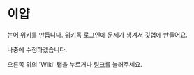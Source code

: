 # 이얍

논어 위키를 만듭니다.
위키독 로그인에 문제가 생겨서 깃헙에 만들어요.

나중에 수정하겠습니다.

오른쪽 위의 'Wiki' 탭을 누르거나 [링크](https://github.com/jyhyun1008/Analects/wiki)를 눌러주세요.

